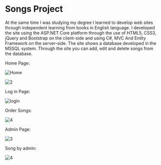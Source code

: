 # Songs Project

At the same time I was studying my degree I learned to develop web sites through independent learning from books in English language. I developed the site using the ASP.NET Core platform through the use of HTML5, CSS3, jQuery and Bootstrap on the client-side and using C#, MVC And Entity Framework on the server-side. The site shows a database developed in the MSSQL system. Through the site you can add, edit and delete songs from the database.

Home Page:

![Home](https://user-images.githubusercontent.com/55385057/69410886-95166000-0d14-11ea-954e-a04a6bae94b7.JPG)

![2](https://user-images.githubusercontent.com/55385057/69411006-d3138400-0d14-11ea-9701-85b98ead2ac6.JPG)

Log in Page:

![login](https://user-images.githubusercontent.com/55385057/68146600-0a2a1d00-ff41-11e9-85d5-e1d003901e69.JPG)

Order Songs:

![4](https://user-images.githubusercontent.com/55385057/67260208-d65fe980-f4a2-11e9-82d0-a4928ad5880b.JPG)

Admin Page:

![3](https://user-images.githubusercontent.com/26526551/59967970-028e4c80-953b-11e9-901d-f23ec053da1c.JPG)

Song by admin:

![4](https://user-images.githubusercontent.com/55385057/67260106-2ab69980-f4a2-11e9-8457-33f7255a7c79.JPG)



